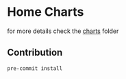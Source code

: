 # Home Charts

for more details check the [charts](./charts) folder

## Contribution

```bash
pre-commit install
```
